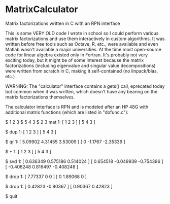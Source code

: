 # MatrixCalculator
Matrix factorizations written in C with an RPN interface

This is some VERY OLD code I wrote in school so I could perform various matrix factorizations and use them interactively in custom algorithms.
It was written before free tools such as Octave, R, etc., were available and even Matlab wasn't available a major universities.
At the time most open-source code for linear algebra existed only in Fortran.
It's probably not very exciting today, but it might be of some interest because the matrix factorizations
(including eigenvalue and singular value decompositions) were written from scratch in C, making it self-contained (no linpack/blas, etc.)

WARNING: The "calculator" interface contains a gets() call, eprecated today but common when it was written,
which doesn't have any bearing on the matrix factorizations themselves.

The calculator interface is RPN and is modeled after an HP 48G with additional matrix functions (which are listed in "dofunc.c"):

$ 1 2 3
$ 5 4 3
$ 2 3 mat
1:  [          1           2           3 ]
    [          5           4           3 ]

$ dup
1:	[          1           2           3 ]
	[          5           4           3 ]

$ qr
1:	[    5.09902     4.31455     3.53009 ]
	[          0     -1.1767    -2.35339 ]

$ *
1:	[          1           2           3 ]
	[          5           4           3 ]

$ svd
1:	[   0.636349    0.575186    0.514024 ]
	[   0.654518   -0.049939   -0.754396 ]
	[  -0.408248    0.816497   -0.408248 ]

$ drop
1:	[    7.77337           0           0 ]
	[          0     1.89068           0 ]

$ drop
1:	[    0.42823    -0.90367 ]
	[    0.90367     0.42823 ]

$ quit

